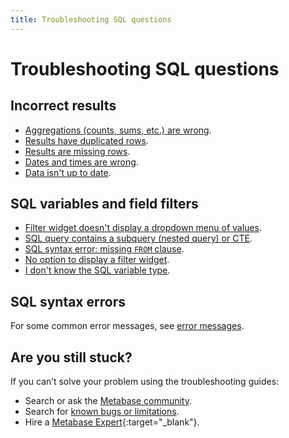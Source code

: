 ```yaml
---
title: Troubleshooting SQL questions
---
```


# Troubleshooting SQL questions

## Incorrect results

- [Aggregations (counts, sums, etc.) are wrong](https://www.metabase.com/learn/debugging-sql/sql-logic#aggregated-results-counts-sums-etc-are-wrong).
- [Results have duplicated rows](https://www.metabase.com/learn/debugging-sql/sql-logic-duplicated-data).
- [Results are missing rows](https://www.metabase.com/learn/debugging-sql/sql-logic-missing-data).
- [Dates and times are wrong](./timezones.md).
- [Data isn't up to date](./sync-fingerprint-scan.md).

## SQL variables and field filters

- [Filter widget doesn't display a dropdown menu of values](../data-modeling/metadata-editing.md#changing-a-search-box-filter-to-a-dropdown-filter).
- [SQL query contains a subquery (nested query) or CTE](../questions/native-editor/sql-parameters.md#table-aliases).
- [SQL syntax error: missing `FROM` clause](../questions/native-editor/sql-parameters.md#include-dependencies-in-your-query).
- [No option to display a filter widget](../questions/native-editor/sql-parameters.md#field-filter-compatible-types).
- [I don't know the SQL variable type](https://www.metabase.com/learn/sql-questions/sql-variables#the-different-types-of-variables-available-for-native-sql-queries).

## SQL syntax errors

For some common error messages, see [error messages](./error-message.md).

## Are you still stuck?

If you can’t solve your problem using the troubleshooting guides:

- Search or ask the [Metabase community](https://discourse.metabase.com/).
- Search for [known bugs or limitations](./known-issues.md).
- Hire a [Metabase Expert](https://www.metabase.com/partners/){:target="\_blank"}.
